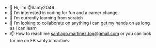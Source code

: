 - 👋 Hi, I’m @Santy2O49
- 👀 I’m interested in coding for fun and a career change.
- 🌱 I’m currently learning from scratch
- 💞️ I’m looking to collaborate on anything i can get my hands on as long as I can learn
- 📫 How to reach me santiago.martinez.tog@gmail.com or you can look for me on FB santy.b.martinez

<!---
Santy2O49/Santy2O49 is a ✨ special ✨ repository because its `README.md` (this file) appears on your GitHub profile.
You can click the Preview link to take a look at your changes.
--->
